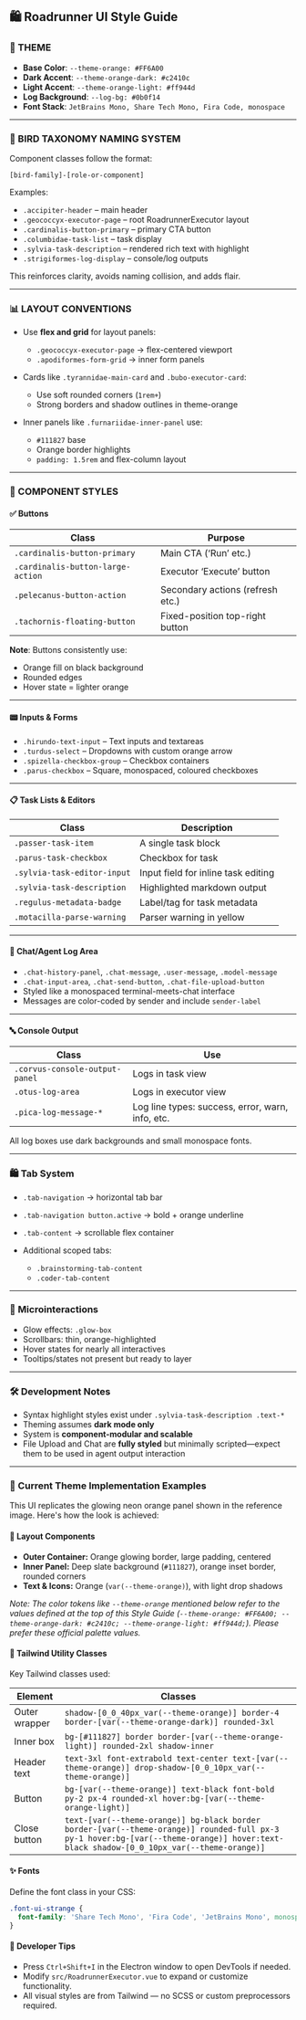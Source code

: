 ## 🛍️ Roadrunner UI Style Guide

### 🎨 THEME

* **Base Color**: `--theme-orange: #FF6A00`
* **Dark Accent**: `--theme-orange-dark: #c2410c`
* **Light Accent**: `--theme-orange-light: #ff944d`
* **Log Background**: `--log-bg: #0b0f14`
* **Font Stack**: `JetBrains Mono, Share Tech Mono, Fira Code, monospace`

---

### 🩶 BIRD TAXONOMY NAMING SYSTEM

Component classes follow the format:

```
[bird-family]-[role-or-component]
```

Examples:

* `.accipiter-header` – main header
* `.geococcyx-executor-page` – root RoadrunnerExecutor layout
* `.cardinalis-button-primary` – primary CTA button
* `.columbidae-task-list` – task display
* `.sylvia-task-description` – rendered rich text with highlight
* `.strigiformes-log-display` – console/log outputs

This reinforces clarity, avoids naming collision, and adds flair.

---

### 📊 LAYOUT CONVENTIONS

* Use **flex and grid** for layout panels:

  * `.geococcyx-executor-page` → flex-centered viewport
  * `.apodiformes-form-grid` → inner form panels
* Cards like `.tyrannidae-main-card` and `.bubo-executor-card`:

  * Use soft rounded corners (`1rem+`)
  * Strong borders and shadow outlines in theme-orange
* Inner panels like `.furnariidae-inner-panel` use:

  * `#111827` base
  * Orange border highlights
  * `padding: 1.5rem` and flex-column layout

---

### 🧱 COMPONENT STYLES

#### ✅ Buttons

| Class                             | Purpose                          |
| --------------------------------- | -------------------------------- |
| `.cardinalis-button-primary`      | Main CTA (‘Run’ etc.)            |
| `.cardinalis-button-large-action` | Executor ‘Execute’ button        |
| `.pelecanus-button-action`        | Secondary actions (refresh etc.) |
| `.tachornis-floating-button`      | Fixed-position top-right button  |

**Note**: Buttons consistently use:

* Orange fill on black background
* Rounded edges
* Hover state = lighter orange

---

#### 📟 Inputs & Forms

* `.hirundo-text-input` – Text inputs and textareas
* `.turdus-select` – Dropdowns with custom orange arrow
* `.spizella-checkbox-group` – Checkbox containers
* `.parus-checkbox` – Square, monospaced, coloured checkboxes

---

#### 📋 Task Lists & Editors

| Class                       | Description                         |
| --------------------------- | ----------------------------------- |
| `.passer-task-item`         | A single task block                 |
| `.parus-task-checkbox`      | Checkbox for task                   |
| `.sylvia-task-editor-input` | Input field for inline task editing |
| `.sylvia-task-description`  | Highlighted markdown output         |
| `.regulus-metadata-badge`   | Label/tag for task metadata         |
| `.motacilla-parse-warning`  | Parser warning in yellow            |

---

#### 💬 Chat/Agent Log Area

* `.chat-history-panel`, `.chat-message`, `.user-message`, `.model-message`
* `.chat-input-area`, `.chat-send-button`, `.chat-file-upload-button`
* Styled like a monospaced terminal-meets-chat interface
* Messages are color-coded by sender and include `sender-label`

---

#### 🔤 Console Output

| Class                          | Use                                              |
| ------------------------------ | ------------------------------------------------ |
| `.corvus-console-output-panel` | Logs in task view                                |
| `.otus-log-area`               | Logs in executor view                            |
| `.pica-log-message-*`          | Log line types: success, error, warn, info, etc. |

All log boxes use dark backgrounds and small monospace fonts.

---

### 🛍 Tab System

* `.tab-navigation` → horizontal tab bar
* `.tab-navigation button.active` → bold + orange underline
* `.tab-content` → scrollable flex container
* Additional scoped tabs:

  * `.brainstorming-tab-content`
  * `.coder-tab-content`

---

### 🔔 Microinteractions

* Glow effects: `.glow-box`
* Scrollbars: thin, orange-highlighted
* Hover states for nearly all interactives
* Tooltips/states not present but ready to layer

---

### 🛠 Development Notes

* Syntax highlight styles exist under `.sylvia-task-description .text-*`
* Theming assumes **dark mode only**
* System is **component-modular and scalable**
* File Upload and Chat are **fully styled** but minimally scripted—expect them to be used in agent output interaction

---

### 🎨 Current Theme Implementation Examples

This UI replicates the glowing neon orange panel shown in the reference image. Here's how the look is achieved:

#### 🧱 Layout Components

- **Outer Container:** Orange glowing border, large padding, centered
- **Inner Panel:** Deep slate background (`#111827`), orange inset border, rounded corners
- **Text & Icons:** Orange (`var(--theme-orange)`), with light drop shadows

_Note: The color tokens like `--theme-orange` mentioned below refer to the values defined at the top of this Style Guide (`--theme-orange: #FF6A00; --theme-orange-dark: #c2410c; --theme-orange-light: #ff944d;`). Please prefer these official palette values._

#### 💅 Tailwind Utility Classes

Key Tailwind classes used:

| Element       | Classes                                                                                                                                                                                |
| ------------- | -------------------------------------------------------------------------------------------------------------------------------------------------------------------------------------- |
| Outer wrapper | `shadow-[0_0_40px_var(--theme-orange)] border-4 border-[var(--theme-orange-dark)] rounded-3xl`                                                                                         |
| Inner box     | `bg-[#111827] border border-[var(--theme-orange-light)] rounded-2xl shadow-inner`                                                                                                      |
| Header text   | `text-3xl font-extrabold text-center text-[var(--theme-orange)] drop-shadow-[0_0_10px_var(--theme-orange)]`                                                                            |
| Button        | `bg-[var(--theme-orange)] text-black font-bold py-2 px-4 rounded-xl hover:bg-[var(--theme-orange-light)]`                                                                              |
| Close button  | `text-[var(--theme-orange)] bg-black border border-[var(--theme-orange)] rounded-full px-3 py-1 hover:bg-[var(--theme-orange)] hover:text-black shadow-[0_0_10px_var(--theme-orange)]` |

#### ✨ Fonts

Define the font class in your CSS:

```css
.font-ui-strange {
  font-family: 'Share Tech Mono', 'Fira Code', 'JetBrains Mono', monospace;
}
```

#### 🧪 Developer Tips

- Press `Ctrl+Shift+I` in the Electron window to open DevTools if needed.
- Modify `src/RoadrunnerExecutor.vue` to expand or customize functionality.
- All visual styles are from Tailwind — no SCSS or custom preprocessors required.
